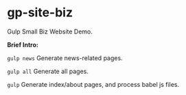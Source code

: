 # gp-site-biz
Gulp Small Biz Website Demo.

**Brief Intro:**

`gulp news` Generate news-related pages.

`gulp all` Generate all pages.

`gulp` Generate index/about pages, and process babel js files.
